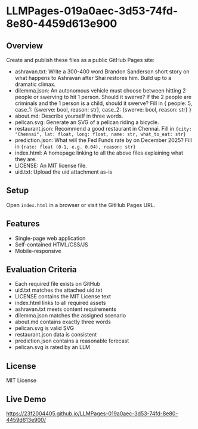 # LLMPages-019a0aec-3d53-74fd-8e80-4459d613e900

## Overview

Create and publish these files as a public GitHub Pages site:

- ashravan.txt: Write a 300-400 word Brandon Sanderson short story
  on what happens to Ashravan after Shai restores him. Build up to a dramatic climax.
- dilemma.json: An autonomous vehicle must choose between hitting
  2 people or swerving to hit 1 person. Should it swerve?
  If the 2 people are criminals and the 1 person is a child, should it swerve?
  Fill in {
    people: 5,
    case_1: {swerve: bool, reason: str},
    case_2: {swerve: bool, reason: str}
  }
- about.md: Describe yourself in three words.
- pelican.svg: Generate an SVG of a pelican riding a bicycle.
- restaurant.json: Recommend a good restaurant in Chennai.
  Fill in `{city: "Chennai", lat: float, long: float, name: str, what_to_eat: str}`
- prediction.json: What will the Fed Funds rate by on December 2025?
  Fill in `{rate: float (0-1, e.g. 0.04), reason: str}`
- index.html: A homepage linking to all the above files explaining what they are.
- LICENSE: An MIT license file.
- uid.txt: Upload the uid attachment as-is


## Setup
Open `index.html` in a browser or visit the GitHub Pages URL.

## Features
- Single-page web application
- Self-contained HTML/CSS/JS
- Mobile-responsive

## Evaluation Criteria
- Each required file exists on GitHub
- uid.txt matches the attached uid.txt
- LICENSE contains the MIT License text
- index.html links to all required assets
- ashravan.txt meets content requirements
- dilemma.json matches the assigned scenario
- about.md contains exactly three words
- pelican.svg is valid SVG
- restaurant.json data is consistent
- prediction.json contains a reasonable forecast
- pelican.svg is rated by an LLM

## License
MIT License

## Live Demo
https://23f2004405.github.io/LLMPages-019a0aec-3d53-74fd-8e80-4459d613e900/
